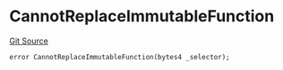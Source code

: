 # CannotReplaceImmutableFunction
[Git Source](https://github.com/thrackle-io/tron/blob/af28404fa455abf3b77fe8e040ff86d48b926353/src/client/token/handler/diamond/HandlerDiamondLib.sol)


```solidity
error CannotReplaceImmutableFunction(bytes4 _selector);
```

